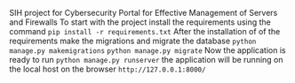 SIH project for Cybersecurity Portal for Effective Management of Servers and Firewalls
To start with the project install the requirements using the command 
`pip install -r requirements.txt`
After the installation of of the requirements make the migrations and migrate the database
`python manage.py makemigrations`
`python manage.py migrate`
Now the application is ready to run 
`python manage.py runserver`
the application will be running on the local host on the browser
`http://127.0.0.1:8000/` 
